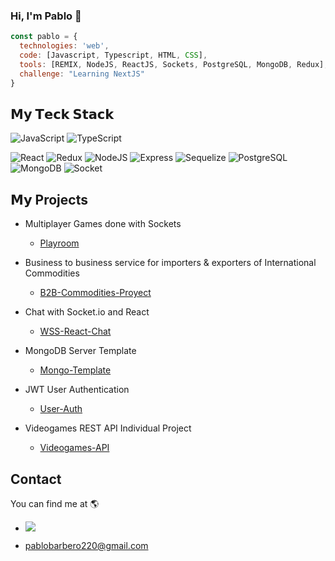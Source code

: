 ### Hi, I'm Pablo 👋

```javascript
const pablo = {
  technologies: 'web',
  code: [Javascript, Typescript, HTML, CSS],
  tools: [REMIX, NodeJS, ReactJS, Sockets, PostgreSQL, MongoDB, Redux],
  challenge: "Learning NextJS"
}
```

## 𝗠𝘆 𝗧𝗲𝗰𝗸 𝗦𝘁𝗮𝗰𝗸
![JavaScript](https://img.shields.io/badge/-JavaScript-%23F7DF1C?style=for-the-badge&logo=javascript&logoColor=000000&labelColor=%23F7DF1C&color=%23FFCE5A)
![TypeScript](https://img.shields.io/badge/-TypeScript-007ACC?style=for-the-badge&logo=typescript&logoColor=white)

![React](https://img.shields.io/badge/-React-%23282C34?style=for-the-badge&logo=react)
![Redux](https://img.shields.io/badge/Redux-593D88?style=for-the-badge&logo=redux&logoColor=white)
![NodeJS](https://img.shields.io/badge/Node.js-43853D?style=for-the-badge&logo=node.js&logoColor=white)
![Express](https://img.shields.io/badge/Express.js-404D59?style=for-the-badge)
![Sequelize](https://img.shields.io/badge/sequelize-323330?style=for-the-badge&logo=sequelize&logoColor=blue)
![PostgreSQL](https://img.shields.io/badge/PostgreSQL-316192?style=for-the-badge&logo=postgresql&logoColor=white)
![MongoDB](https://img.shields.io/badge/MongoDB-4EA94B?style=for-the-badge&logo=mongodb&logoColor=white)
![Socket](https://img.shields.io/badge/socket.io-010101?style=for-the-badge&logo=socket.io&logoColor=white)


## 𝗠𝘆 Projects

* Multiplayer Games done with Sockets
  - [Playroom](https://github.com/BarberoPablo/Playroom)

* Business to business service for importers & exporters of International Commodities
  - [B2B-Commodities-Proyect](https://github.com/BarberoPablo/Commodities-Project)

* Chat with Socket.io and React
  - [WSS-React-Chat](https://github.com/BarberoPablo/WSS-Chat-React)

* MongoDB Server Template
  - [Mongo-Template](https://github.com/BarberoPablo/mongoServer-template)

* JWT User Authentication
  - [User-Auth](https://github.com/BarberoPablo/user-authentication)

* Videogames REST API Individual Project
  - [Videogames-API](https://github.com/BarberoPablo/PI-Videogames)


## Contact
You can find me at 🌎
- <a href="https://www.linkedin.com/in/pablo-barbero-076720205"><img src="https://img.shields.io/badge/LinkedIn-%230077B5.svg?&style=flat-square&logo=linkedin&logoColor=white">

- pablobarbero220@gmail.com
